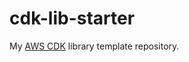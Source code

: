 # cdk-lib-starter

My [AWS CDK][aws-cdk] library template repository.

[aws-cdk]: https://github.com/aws/aws-cdk
